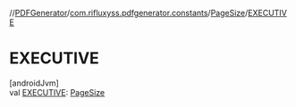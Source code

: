//[PDFGenerator](../../../index.md)/[com.rifluxyss.pdfgenerator.constants](../index.md)/[PageSize](index.md)/[EXECUTIVE](-e-x-e-c-u-t-i-v-e.md)

# EXECUTIVE

[androidJvm]\
val [EXECUTIVE](-e-x-e-c-u-t-i-v-e.md): [PageSize](index.md)
